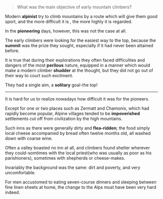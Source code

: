 > What was the main objective of early mountain climbers?



Modern **alpinist** try to climb mountains by a route which will give them good sport, and the more difficult it is , the more highly it is regarded.

In the **pioneering** days, however, this was not the case at all.

The early climbers were looking for the easiest way to the top, because the **summit** was the prize they sought, especially if it had never been attained before.

It is true that during their explorations they often faced difficulties and dangers of the most **perilous** nature, equipped in a manner which would make a modern climber **shudder** at the thought, but they did not go out of their way to court such excitment.

They had a single aim, a **solitary** goal-the top!

---

It is hard for us to realize nowadays how difficult it was for the pioneers.

Except for one or two places such as Zermatt and Chamonix, which had rapidly become popular, Alpine villages tended to be **impoverished** settlements cut off from civilization by the high mountains.

Such inns as there were generally dirty and **flea-ridden**; the food simply local cheese accompanied by bread often twelve months old, all washed down with coarse wine.

Often a valley boasted no inn at all, and climbers found shelter wherever they could-somtimes with the local priest(who was usually as poor as his parishioners), sometimes with shepherds or cheese-makes.

Invariably the background was the same: dirt and poverty, and very uncomfortable.

For men accustomed to eating seven-course dinners and sleeping between fine linen sheets at home, the change to the Alps must have been very hard indeed.


